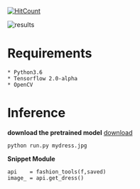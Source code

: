 
[![HitCount](http://hits.dwyl.com/anish9/Fashion-AI-segmentation.svg)](http://hits.dwyl.com/anish9/Fashion-AI-segmentation)

![results](https://github.com/anish9/Fashion-AI-segmentation/blob/master/result/collage.png)

# Requirements
```
* Python3.6
* Tensorflow 2.0-alpha
* OpenCV
```
# Inference
****download the pretrained model****
[download](https://drive.google.com/open?id=14vTYmsHjUYv3VPo1Byrecs3NQuvJo89t)
```
python run.py mydress.jpg

```
****Snippet Module****
```
api    = fashion_tools(f,saved)
image_ = api.get_dress()

```



